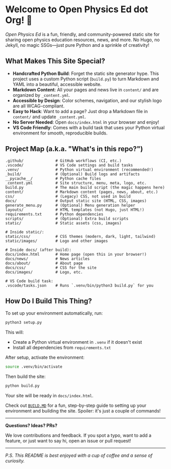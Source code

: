 # Welcome to Open Physics Ed dot Org! 🚀

*Open Physics Ed* is a fun, friendly, and community-powered static site for sharing open physics education resources, news, and more. No Hugo, no Jekyll, no magic SSGs—just pure Python and a sprinkle of creativity!

## What Makes This Site Special?

- **Handcrafted Python Build**: Forget the static site generator hype. This project uses a custom Python script (`build.py`) to turn Markdown and YAML into a beautiful, accessible website.
- **Markdown Content**: All your pages and news live in `content/` and are organized by `_content.yml`.
- **Accessible by Design**: Color schemes, navigation, and our stylish logo are all WCAG-compliant.
- **Easy to Hack**: Want to add a page? Just drop a Markdown file in `content/` and update `_content.yml`.
- **No Server Needed**: Open `docs/index.html` in your browser and enjoy!
- **VS Code Friendly**: Comes with a build task that uses your Python virtual environment for smooth, reproducible builds.

## Project Map (a.k.a. "What's in this repo?")

```
.github/              # GitHub workflows (CI, etc.)
.vscode/              # VS Code settings and build tasks
.venv/                # Python virtual environment (recommended!)
_build/               # (Optional) Build logs and artifacts
__pycache__/          # Python cache files
_content.yml          # Site structure, menu, meta, logo, etc.
build.py              # The main build script (the magic happens here)
content/              # Markdown content (pages, news, about, etc.)
css/                  # (Legacy) CSS, not used in build
docs/                 # Output static site (HTML, CSS, images)
generate_menu.py      # (Optional) Menu generation helper
layouts/              # HTML templates (not Hugo, just HTML!)
requirements.txt      # Python dependencies
scripts/              # (Optional) Extra build scripts
static/               # Static assets (css, images)

# Inside static/:
static/css/           # CSS themes (modern, dark, light, tailwind)
static/images/        # Logo and other images

# Inside docs/ (after build):
docs/index.html       # Home page (open this in your browser!)
docs/news/            # News articles
docs/about/           # About page
docs/css/             # CSS for the site
docs/images/          # Logo, etc.

# VS Code build task:
.vscode/tasks.json    # Runs `.venv/bin/python3 build.py` for you
```

## How Do I Build This Thing?

To set up your environment automatically, run:

```sh
python3 setup.py
```

This will:
- Create a Python virtual environment in `.venv` if it doesn't exist
- Install all dependencies from `requirements.txt`

After setup, activate the environment:

```sh
source .venv/bin/activate
```

Then build the site:

```sh
python build.py
```

Your site will be ready in `docs/index.html`.

Check out [`BUILD.MD`](BUILD.MD) for a fun, step-by-step guide to setting up your environment and building the site. Spoiler: it's just a couple of commands!

---

**Questions? Ideas? PRs?**

We love contributions and feedback. If you spot a typo, want to add a feature, or just want to say hi, open an issue or pull request!

---

*P.S. This README is best enjoyed with a cup of coffee and a sense of curiosity.*
